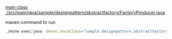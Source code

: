 




[main class ./src/main/java/sample/designpattern/abstractfactory/FactoryProducer.java](../src/main/java/sample/designpattern/abstractfactory/FactoryProducer.java)

maven command to run

```bash
./mvnw exec:java -Dexec.mainClass="sample.designpattern.abstractfactory.FactoryProducer"
```